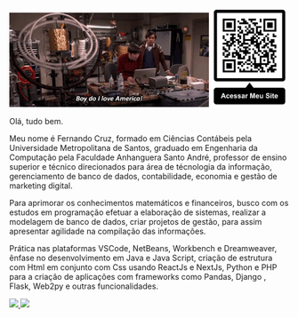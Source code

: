 <img height = "170em" src= Engenhariadascoisas.gif/>   <img height = "180em" src =qrcode.site.pessoal.png/>

   
Olá, tudo bem.

Meu nome é Fernando Cruz, formado em Ciências Contábeis pela Universidade Metropolitana de Santos, graduado em Engenharia da Computação pela Faculdade Anhanguera Santo André, professor de ensino superior e técnico direcionados para área de técnologia da informação, gerenciamento de banco de dados, contabilidade, economia e gestão de marketing digital.

Para aprimorar os conhecimentos matemáticos e financeiros, busco com os estudos em programação efetuar a elaboração de sistemas, realizar a modelagem de banco de dados, criar projetos de gestão, para assim apresentar agilidade na compilação das informações.

Prática nas plataformas VSCode, NetBeans, Workbench e Dreamweaver, ênfase no desenvolvimento em Java e Java Script, criação de estrutura com Html em conjunto com Css usando ReactJs e NextJs, Python e PHP para a criação de aplicações com frameworks como Pandas, Django , Flask, Web2py e outras funcionalidades.

<div>
  <a href="https://github.com/Nandotecno">
  <img height = "180em" src = "https://github-readme-stats.vercel.app/api?username=Nandotecno&show_icons=true&theme=dark&include_all_commits=true&count_private=true" />
  <img height = "180em" src = "https://github-readme-stats.vercel.app/api/top-langs/?username=Nandotecno&layout=compact&langs_count=7&theme=dark" />
</div>
